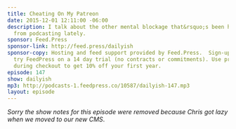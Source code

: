```yaml
---
title: Cheating On My Patreon
date: 2015-12-01 12:11:00 -06:00
description: I talk about the other mental blockage that&rsquo;s been holding me back
  from podcasting lately.
sponsor: Feed.Press
sponsor-link: http://feed.press/dailyish
sponsor-copy: Hosting and feed support provided by Feed.Press.  Sign-up today and
  try FeedPress on a 14 day trial (no contracts or commitments). Use promo code "dailyish"
  during checkout to get 10% off your first year.
episode: 147
show: dailyish
mp3: http://podcasts-1.feedpress.co/10587/dailyish-147.mp3
layout: episode
---
```


<em>Sorry the show notes for this episode were removed because Chris got lazy when we moved to our new CMS</em>.
